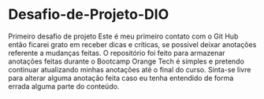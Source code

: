 # Desafio-de-Projeto-DIO
Primeiro desafio de projeto
Este é meu primeiro contato com o Git Hub então ficarei grato em receber dicas e críticas, se possivel deixar anotações referente a mudanças feitas.
O repositório foi feito para armazenar anotações feitas durante o Bootcamp Orange Tech é simples e pretendo continuar atualizando minhas anotações até o final do curso.
Sinta-se livre para alterar alguma anotação feita caso eu tenha entendido de forma errada alguma parte do conteúdo.
